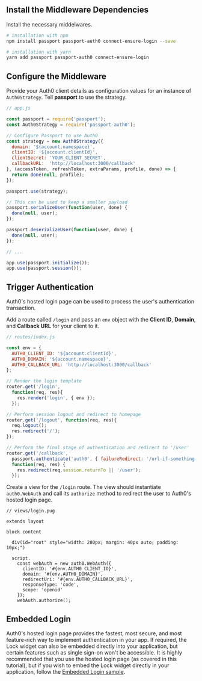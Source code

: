 ## Install the Middleware Dependencies

Install the necessary middelwares.

```bash
# installation with npm
npm install passport passport-auth0 connect-ensure-login --save

# installation with yarn
yarn add passport passport-auth0 connect-ensure-login
```

## Configure the Middleware

Provide your Auth0 client details as configuration values for an instance of `Auth0Strategy`. Tell **passport** to use the strategy.

```js
// app.js

const passport = require('passport');
const Auth0Strategy = require('passport-auth0');

// Configure Passport to use Auth0
const strategy = new Auth0Strategy({
  domain: '${account.namespace}',
  clientID: '${account.clientId}',
  clientSecret: 'YOUR_CLIENT_SECRET',
  callbackURL:  'http://localhost:3000/callback'
}, (accessToken, refreshToken, extraParams, profile, done) => {
  return done(null, profile);
});

passport.use(strategy);

// This can be used to keep a smaller payload
passport.serializeUser(function(user, done) {
  done(null, user);
});

passport.deserializeUser(function(user, done) {
  done(null, user);
});

// ...

app.use(passport.initialize());
app.use(passport.session());
```

## Trigger Authentication

Auth0's hosted login page can be used to process the user's authentication transaction.

Add a route called `/login` and pass an `env` object with the **Client ID**, **Domain**, and **Callback URL** for your client to it.

```js
// routes/index.js

const env = {
  AUTH0_CLIENT_ID: '${account.clientId}',
  AUTH0_DOMAIN: '${account.namespace}',
  AUTH0_CALLBACK_URL: 'http://localhost:3000/callback'
};

// Render the login template
router.get('/login',
  function(req, res){
    res.render('login', { env });
  });

// Perform session logout and redirect to homepage
router.get('/logout', function(req, res){
  req.logout();
  res.redirect('/');
});

// Perform the final stage of authentication and redirect to '/user'
router.get('/callback',
  passport.authenticate('auth0', { failureRedirect: '/url-if-something-fails' }),
  function(req, res) {
    res.redirect(req.session.returnTo || '/user');
  });
```

Create a view for the `/login` route. The view should instantiate `auth0.WebAuth` and call its `authorize` method to redirect the user to Auth0's hosted login page.

```pug
// views/login.pug

extends layout

block content

  div(id="root" style="width: 280px; margin: 40px auto; padding: 10px;")

  script.
    const webAuth = new auth0.WebAuth({
      clientID: '#{env.AUTH0_CLIENT_ID}',
      domain: '#{env.AUTH0_DOMAIN}',
      redirectUri: '#{env.AUTH0_CALLBACK_URL}',
      responseType: 'code',
      scope: 'openid'
    });
    webAuth.authorize();
```

## Embedded Login

Auth0's hosted login page provides the fastest, most secure, and most feature-rich way to implement authentication in your app. If required, the Lock widget can also be embedded directly into your application, but certain features such as single sign-on won't be accessible. It is highly recommended that you use the hosted login page (as covered in this tutorial), but if you wish to embed the Lock widget directly in your application, follow the [Embedded Login sample](https://github.com/auth0-samples/auth0-nodejs-webapp-sample/tree/embedded-login/01-Embedded-Login).
